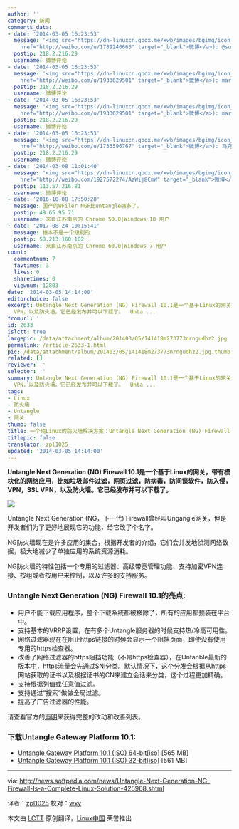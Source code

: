 ```yaml
---
author: ''
category: 新闻
comments_data:
- date: '2014-03-05 16:23:53'
  message: '<img src="https://dn-linuxcn.qbox.me/xwb/images/bgimg/icon_logo.png" />Xuander是誰(<a
    href="http://weibo.com/u/1789240663" target="_blank">微博</a>): @suiyuinfo'
  postip: 218.2.216.29
  username: 微博评论
- date: '2014-03-05 16:23:53'
  message: '<img src="https://dn-linuxcn.qbox.me/xwb/images/bgimg/icon_logo.png" />豆包柠檬树(<a
    href="http://weibo.com/u/1933629501" target="_blank">微博</a>): mark'
  postip: 218.2.216.29
  username: 微博评论
- date: '2014-03-05 16:23:53'
  message: '<img src="https://dn-linuxcn.qbox.me/xwb/images/bgimg/icon_logo.png" />豆包柠檬树(<a
    href="http://weibo.com/u/1933629501" target="_blank">微博</a>): mark'
  postip: 218.2.216.29
  username: 微博评论
- date: '2014-03-05 16:23:53'
  message: '<img src="https://dn-linuxcn.qbox.me/xwb/images/bgimg/icon_logo.png" />逆行秒针(<a
    href="http://weibo.com/u/1733596767" target="_blank">微博</a>): 马克'
  postip: 218.2.216.29
  username: 微博评论
- date: '2014-03-08 11:01:40'
  message: '<img src="https://dn-linuxcn.qbox.me/xwb/images/bgimg/icon_logo.png" />丶Nature_Z(<a
    href="http://weibo.com/1927572274/AzWij8CmW" target="_blank">微博</a>): 有空试试。'
  postip: 113.57.216.81
  username: 微博评论
- date: '2016-10-08 17:50:28'
  message: 国产的WFiler NGF比untangle强多了。
  postip: 49.65.95.71
  username: 来自江苏南京的 Chrome 50.0|Windows 10 用户
- date: '2017-08-24 10:15:41'
  message: 根本不是一个级别的
  postip: 58.213.160.102
  username: 来自江苏南京的 Chrome 60.0|Windows 7 用户
count:
  commentnum: 7
  favtimes: 3
  likes: 0
  sharetimes: 0
  viewnum: 12803
date: '2014-03-05 14:14:00'
editorchoice: false
excerpt: Untangle Next Generation (NG) Firewall 10.1是一个基于Linux的网关，带有模块化的网络应用，比如垃圾邮件过滤，网页过滤，防病毒，防间谍软件，防入侵，VPN，SSL
  VPN，以及防火墙。它已经发布并可以下载了。  Unta ...
fromurl: ''
id: 2633
islctt: true
largepic: /data/attachment/album/201403/05/141418m273773nrngudhz2.jpg
permalink: /article-2633-1.html
pic: /data/attachment/album/201403/05/141418m273773nrngudhz2.jpg.thumb.jpg
related: []
reviewer: ''
selector: ''
summary: Untangle Next Generation (NG) Firewall 10.1是一个基于Linux的网关，带有模块化的网络应用，比如垃圾邮件过滤，网页过滤，防病毒，防间谍软件，防入侵，VPN，SSL
  VPN，以及防火墙。它已经发布并可以下载了。  Unta ...
tags:
- Linux
- 防火墙
- Untangle
- 网关
thumb: false
title: 一个纯Linux的防火墙解决方案：Untangle Next Generation (NG) Firewall
titlepic: false
translator: zpl1025
updated: '2014-03-05 14:14:00'
---
```


**Untangle Next Generation (NG) Firewall 10.1是一个基于Linux的网关，带有模块化的网络应用，比如垃圾邮件过滤，网页过滤，防病毒，防间谍软件，防入侵，VPN，SSL VPN，以及防火墙。它已经发布并可以下载了。**


![](/data/attachment/album/201403/05/141418m273773nrngudhz2.jpg)


Untangle Next Generation (NG，下一代) Firewall曾经叫Ungangle网关，但是开发者们为了更好地展现它的功能，给它改了个名字。


NG防火墙现在是许多应用的集合，根据开发者的介绍，它们会并发地侦测网络数据，极大地减少了单独应用的系统资源消耗。


NG防火墙的特性包括一个专用的过滤器、高级带宽管理功能、支持加密VPN连接、按组或者按用户来控制，以及许多的支持服务。


### Untangle Next Generation (NG) Firewall 10.1的亮点:


* 用户不能下载应用程序，整个下载系统都被移除了，所有的应用都预装在平台中。
* 支持基本的VRRP设置，在有多个Untangle服务器的时候支持热/冷高可用性。
* 网络过滤器现在在阻止https链接的时候会显示一个阻挡页面，即使没有使用专用的https检查器。
* 改善了网络过滤器的https阻挡功能（不带https检查器），在Untanble最新的版本中，https流量会先通过SNI分类。默认情况下，这个分发会根据从https网站获取的证书以及根据证书的CN来建立会话来分类，这个过程更加精确。
* 支持根据列值或任意值过滤。
* 支持通过“搜索”做做全局过滤。
* 提高了广告过滤器的性能。


请查看官方的[声明](http://wiki.untangle.com/index.php/10.1.0_Changelog)来获得完整的改动和改善列表。


### 下载Untangle Gateway Platform 10.1:


* [Untangle Gateway Platform 10.1 (ISO) 64-bit[iso]](http://download.untangle.com/untangle_1010_x64.iso) [565 MB]
* [Untangle Gateway Platform 10.1 (ISO) 32-bit[iso]](http://download.untangle.com/untangle_1010_x32.iso) [561 MB]




---


via: <http://news.softpedia.com/news/Untangle-Next-Generation-NG-Firewall-Is-a-Complete-Linux-Solution-425968.shtml>


译者：[zpl1025](https://github.com/zpl1025) 校对：[wxy](https://github.com/wxy)


本文由 [LCTT](https://github.com/LCTT/TranslateProject) 原创翻译，[Linux中国](http://linux.cn/) 荣誉推出